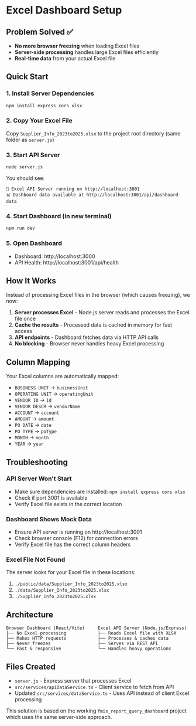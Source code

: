 # Excel Dashboard Setup

## Problem Solved ✅
- **No more browser freezing** when loading Excel files
- **Server-side processing** handles large Excel files efficiently  
- **Real-time data** from your actual Excel file

## Quick Start

### 1. Install Server Dependencies
```bash
npm install express cors xlsx
```

### 2. Copy Your Excel File
Copy `Supplier_Info_2023to2025.xlsx` to the project root directory (same folder as `server.js`)

### 3. Start API Server
```bash
node server.js
```
You should see:
```
🚀 Excel API Server running on http://localhost:3001
📊 Dashboard data available at http://localhost:3001/api/dashboard-data
```

### 4. Start Dashboard (in new terminal)
```bash
npm run dev
```

### 5. Open Dashboard
- Dashboard: http://localhost:3000
- API Health: http://localhost:3001/api/health

## How It Works

Instead of processing Excel files in the browser (which causes freezing), we now:

1. **Server processes Excel** - Node.js server reads and processes the Excel file once
2. **Cache the results** - Processed data is cached in memory for fast access
3. **API endpoints** - Dashboard fetches data via HTTP API calls
4. **No blocking** - Browser never handles heavy Excel processing

## Column Mapping

Your Excel columns are automatically mapped:
- `BUSINESS UNIT` → `businessUnit`
- `OPERATING UNIT` → `operatingUnit` 
- `VENDOR ID` → `id`
- `VENDOR DESCR` → `vendorName`
- `ACCOUNT` → `account`
- ` AMOUNT ` → `amount`
- `PO DATE` → `date`
- `PO TYPE` → `poType`
- `MONTH` → `month`
- `YEAR` → `year`

## Troubleshooting

### API Server Won't Start
- Make sure dependencies are installed: `npm install express cors xlsx`
- Check if port 3001 is available
- Verify Excel file exists in the correct location

### Dashboard Shows Mock Data
- Ensure API server is running on http://localhost:3001
- Check browser console (F12) for connection errors
- Verify Excel file has the correct column headers

### Excel File Not Found
The server looks for your Excel file in these locations:
1. `./public/data/Supplier_Info_2023to2025.xlsx`
2. `./data/Supplier_Info_2023to2025.xlsx`  
3. `./Supplier_Info_2023to2025.xlsx`

## Architecture

```
Browser Dashboard (React/Vite)     Excel API Server (Node.js/Express)
├── No Excel processing            ├── Reads Excel file with XLSX
├── Makes HTTP requests            ├── Processes & caches data  
├── Never freezes                  ├── Serves via REST API
└── Fast & responsive              └── Handles heavy operations
```

## Files Created

- `server.js` - Express server that processes Excel
- `src/services/apiDataService.ts` - Client service to fetch from API
- Updated `src/services/dataService.ts` - Uses API instead of client Excel processing

This solution is based on the working `fmis_report_query_dashboard` project which uses the same server-side approach.
